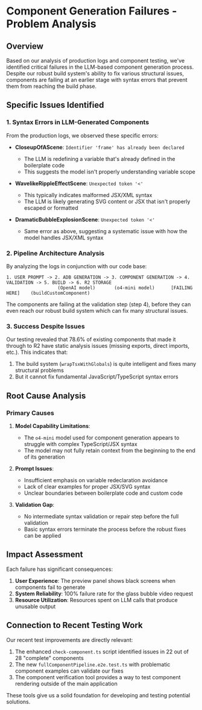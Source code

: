 # Component Generation Failures - Problem Analysis

## Overview

Based on our analysis of production logs and component testing, we've identified critical failures in the LLM-based component generation process. Despite our robust build system's ability to fix various structural issues, components are failing at an earlier stage with syntax errors that prevent them from reaching the build phase.

## Specific Issues Identified

### 1. Syntax Errors in LLM-Generated Components

From the production logs, we observed these specific errors:

- **CloseupOfAScene**: `Identifier 'frame' has already been declared`
  - The LLM is redefining a variable that's already defined in the boilerplate code
  - This suggests the model isn't properly understanding variable scope

- **WavelikeRippleEffectScene**: `Unexpected token '<'`
  - This typically indicates malformed JSX/XML syntax
  - The LLM is likely generating SVG content or JSX that isn't properly escaped or formatted

- **DramaticBubbleExplosionScene**: `Unexpected token '<'`
  - Same error as above, suggesting a systematic issue with how the model handles JSX/XML syntax

### 2. Pipeline Architecture Analysis

By analyzing the logs in conjunction with our code base:

```
1. USER PROMPT -> 2. ADB GENERATION -> 3. COMPONENT GENERATION -> 4. VALIDATION -> 5. BUILD -> 6. R2 STORAGE
                   (OpenAI model)       (o4-mini model)      [FAILING HERE]    (buildCustomComponent)
```

The components are failing at the validation step (step 4), before they can even reach our robust build system which can fix many structural issues.

### 3. Success Despite Issues

Our testing revealed that 78.6% of existing components that made it through to R2 have static analysis issues (missing exports, direct imports, etc.). This indicates that:

1. The build system (`wrapTsxWithGlobals`) is quite intelligent and fixes many structural problems
2. But it cannot fix fundamental JavaScript/TypeScript syntax errors

## Root Cause Analysis

### Primary Causes

1. **Model Capability Limitations**:
   - The `o4-mini` model used for component generation appears to struggle with complex TypeScript/JSX syntax
   - The model may not fully retain context from the beginning to the end of its generation

2. **Prompt Issues**:
   - Insufficient emphasis on variable redeclaration avoidance
   - Lack of clear examples for proper JSX/SVG syntax
   - Unclear boundaries between boilerplate code and custom code

3. **Validation Gap**:
   - No intermediate syntax validation or repair step before the full validation
   - Basic syntax errors terminate the process before the robust fixes can be applied

## Impact Assessment

Each failure has significant consequences:

1. **User Experience**: The preview panel shows black screens when components fail to generate
2. **System Reliability**: 100% failure rate for the glass bubble video request
3. **Resource Utilization**: Resources spent on LLM calls that produce unusable output

## Connection to Recent Testing Work

Our recent test improvements are directly relevant:

1. The enhanced `check-component.ts` script identified issues in 22 out of 28 "complete" components
2. The new `fullComponentPipeline.e2e.test.ts` with problematic component examples can validate our fixes
3. The component verification tool provides a way to test component rendering outside of the main application

These tools give us a solid foundation for developing and testing potential solutions.
